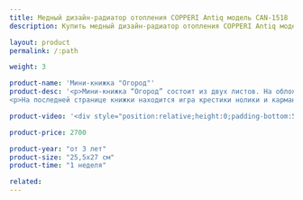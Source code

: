```yaml
---
title: Медный дизайн-радиатор отопления COPPERI Antiq модель CAN-1518
description: Купить медный дизайн-радиатор отопления COPPERI Antiq модель CAN-1518 по цене производителя в Москве.

layout: product
permalink: /:path

weight: 3

product-name: 'Мини-книжка "Огород"'
product-desc: '<p>Мини-книжка “Огород” состоит из двух листов. На обложке изображена лейка, на которой устроился садовый гномик. В травке растут цветы, и их можно подергать. В огороде растут овощи-фрукты, все на кнопках. Маленькая хозяйка радуется, когда все на своих местах, и очень сильно удивляется, когда садовый гномик озорничает и все путает. В кустах малины и смородины спрятались улитка и божья коровка, а на грушевом дереве расположилось гнездо с птенцом.</p>
<p>На последней странице книжки находится игра крестики нолики и карман, в котором лежат клубнички и баклажаны для игры. Клубнички и баклажаны на магнитах.</p>'

product-video: '<div style="position:relative;height:0;padding-bottom:56.25%"><iframe src="https://www.youtube.com/embed/tDdS1kZIGnc?ecver=2" width="640" height="360" frameborder="0" style="position:absolute;width:100%;height:100%;left:0" allowfullscreen></iframe></div>'

product-price: 2700

product-year: "от 3 лет"
product-size: "25,5х27 см"
product-time: "1 неделя"

related:
---
```

	